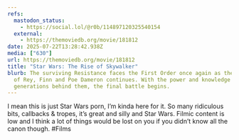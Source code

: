 ```yaml
---
refs:
  mastodon_status:
    - https://social.lol/@r0b/114897120325540154
  external:
    - https://themoviedb.org/movie/181812
date: 2025-07-22T13:28:42.938Z
media: ["630"]
url: https://themoviedb.org/movie/181812
title: "Star Wars: The Rise of Skywalker"
blurb: The surviving Resistance faces the First Order once again as the journey
  of Rey, Finn and Poe Dameron continues. With the power and knowledge of
  generations behind them, the final battle begins.
---
```


I mean this is just Star Wars porn, I’m kinda here for it. So many ridiculous bits, callbacks & tropes, it’s great and silly and Star Wars. Filmic content is low and I think a lot of things would be lost on you if you didn’t know all the canon though. #Films
